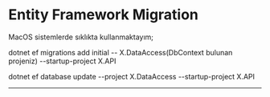 # Entity Framework Migration

MacOS sistemlerde sıklıkta kullanmaktayım;

dotnet ef migrations add initial -- X.DataAccess(DbContext bulunan projeniz) --startup-project X.API

dotnet ef database update --project X.DataAccess --startup-project X.API

************************************************************************
